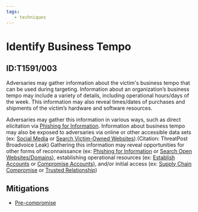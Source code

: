 ```yaml
---
tags:
   - techniques
---
```

# Identify Business Tempo
## ID:T1591/003
Adversaries may gather information about the victim's business tempo that can be used during targeting. Information about an organization’s business tempo may include a variety of details, including operational hours/days of the week. This information may also reveal times/dates of purchases and shipments of the victim’s hardware and software resources.

Adversaries may gather this information in various ways, such as direct elicitation via [Phishing for Information](techniques/T1598). Information about business tempo may also be exposed to adversaries via online or other accessible data sets (ex: [Social Media](techniques/T1593/001) or [Search Victim-Owned Websites](techniques/T1594)).(Citation: ThreatPost Broadvoice Leak) Gathering this information may reveal opportunities for other forms of reconnaissance (ex: [Phishing for Information](techniques/T1598) or [Search Open Websites/Domains](techniques/T1593)), establishing operational resources (ex: [Establish Accounts](techniques/T1585) or [Compromise Accounts](techniques/T1586)), and/or initial access (ex: [Supply Chain Compromise](techniques/T1195) or [Trusted Relationship](techniques/T1199))
## Mitigations
* [Pre-compromise](mitigations/M1056)
